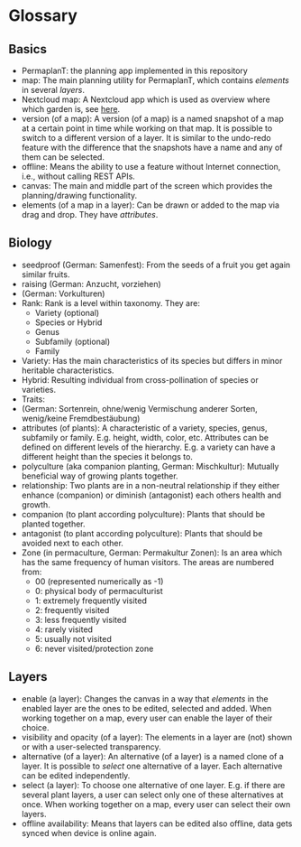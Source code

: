 # Glossary

## Basics

-   PermaplanT:
    the planning app implemented in this repository
-   map:
    The main planning utility for PermaplanT, which contains *elements* in several *layers*.
-   Nextcloud map:
    A Nextcloud app which is used as overview where which garden is, see [here](https://apps.nextcloud.com/apps/maps).
-   version (of a map):
    A version (of a map) is a named snapshot of a map at a certain point in time while working on that map.
    It is possible to switch to a different version of a layer.
    It is similar to the undo-redo feature with the difference that the snapshots have a name and any of them can be selected.
-   offline:
    Means the ability to use a feature without Internet connection, i.e., without calling REST APIs.
-   canvas:
    The main and middle part of the screen which provides the planning/drawing functionality.
-   elements (of a map in a layer):
    Can be drawn or added to the map via drag and drop.
    They have *attributes*.

## Biology

-   seedproof (German: Samenfest):
    From the seeds of a fruit you get again similar fruits.
-   raising (German: Anzucht, vorziehen)
-   (German: Vorkulturen)
-   Rank:
    Rank is a level within taxonomy.
    They are:
    - Variety (optional)
    - Species or Hybrid
    - Genus
    - Subfamily (optional)
    - Family
-   Variety:
    Has the main characteristics of its species but differs in minor heritable characteristics.
-   Hybrid:
    Resulting individual from cross-pollination of species or varieties.
-   Traits:
-   (German: Sortenrein, ohne/wenig Vermischung anderer Sorten, wenig/keine Fremdbestäubung)
-   attributes (of plants):
    A characteristic of a variety, species, genus, subfamily or family.
    E.g. height, width, color, etc.
    Attributes can be defined on different levels of the hierarchy.
    E.g. a variety can have a different height than the species it belongs to.
-   polyculture (aka companion planting, German: Mischkultur):
    Mutually beneficial way of growing plants together.
-   relationship:
    Two plants are in a non-neutral relationship if they either enhance (companion) 
    or diminish (antagonist) each others health and growth.
-   companion (to plant according polyculture):
    Plants that should be planted together.
-   antagonist (to plant according polyculture):
    Plants that should be avoided next to each other.
-   Zone (in permaculture, German: Permakultur Zonen):
    Is an area which has the same frequency of human visitors.
    The areas are numbered from:
    - 00 (represented numerically as -1)
    - 0: physical body of permaculturist
    - 1: extremely frequently visited
    - 2: frequently visited
    - 3: less frequently visited
    - 4: rarely visited
    - 5: usually not visited
    - 6: never visited/protection zone

## Layers

-   enable (a layer):
    Changes the canvas in a way that *elements* in the enabled layer are the ones to be edited, selected and added.
    When working together on a map, every user can enable the layer of their choice.
-   visibility and opacity (of a layer):
    The elements in a layer are (not) shown or with a user-selected transparency.
-   alternative (of a layer):
    An alternative (of a layer) is a named clone of a layer.
    It is possible to *select* one alternative of a layer.
    Each alternative can be edited independently.
-   select (a layer):
    To choose one alternative of one layer.
    E.g. if there are several plant layers, a user can select only one of these alternatives at once.
    When working together on a map, every user can select their own layers.
-   offline availability:
    Means that layers can be edited also offline, data gets synced when device is online again.
